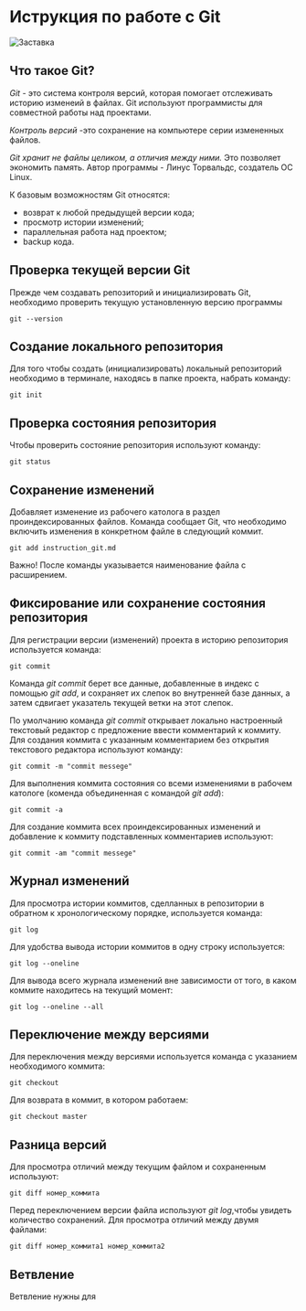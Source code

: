 # **Иструкция по работе с Git**
![Заставка](screenshot.jpg)
## Что такое Git?

*Git* - это система контроля версий, которая помогает отслеживать историю изменеий в файлах. Git используют программисты  для совместной работы над проектами.

*Контроль версий* -это сохранение на компьютере серии измененных файлов.

*Git  хранит не файлы целиком, а отличия между ними.* Это позволяет экономить память.
Автор программы - Линус Торвальдс, создатель ОС Linux.

К базовым возможностям Git относятся:
* возврат к любой предыдущей версии кода;
* просмотр истории изменений;
* параллельная работа над проектом;
* backup кода.

## Проверка текущей версии Git

Прежде чем создавать репозиторий и инициализировать Git, необходимо проверить текущую установленную версию программы

    git --version
## Создание локального репозитория

Для того чтобы создать (инициализировать) локальный репозиторий необходимо в терминале, находясь в папке проекта, набрать команду:

    git init

## Проверка состояния репозитория

Чтобы проверить состояние репозитория используют команду:

    git status

## Сохранение изменений 

Добавляет изменение из рабочего католога в раздел проиндексированных файлов. Команда сообщает Git, что необходимо включить изменения в конкретном файле в следующий коммит.

    git add instruction_git.md
Важно! После команды указывается наименование файла с расширением.

## Фиксирование или сохранение состояния репозитория

Для регистрации версии (изменений) проекта в историю репозитория используется команда:

    git commit

Команда *git commit* берет все данные, добавленные в индекс с помощью *git add*, и сохраняет их слепок во внутренней базе данных, а затем сдвигает указатель текущей ветки на этот слепок.

По умолчанию команда *git commit* открывает локально настроенный текстовый редактор с предложение ввести комментарий к коммиту. Для создания коммита с указанным комментарием без открытия текстового редактора используют команду:

    git commit -m "commit messege"

Для выполнения коммита состояния со всеми изменениями в рабочем катологе (коменда объединенная с командой *git add*):

    git commit -a

Для создание коммита всех проиндексированных изменений и добавление к коммиту подставленных комментариев используют:

    git commit -am "commit messege"

## Журнал изменений

Для просмотра истории коммитов, сделланных в репозитории в обратном к хронологическому порядке, используется команда:

    git log

Для удобства вывода истории коммитов в одну строку используется:

    git log --oneline

Для вывода всего журнала изменений вне зависимости от того, в каком коммите находитесь на текущий момент:

    git log --oneline --all

## Переключение между версиями

Для переключения между версиями используется команда с указанием необходимого коммита:

    git checkout

Для возврата в коммит, в котором работаем:

    git checkout master

## Разница версий

Для просмотра отличий между текущим файлом и сохраненным используют:

    git diff номер_коммита

Перед переключением версии файла используют *git log*,чтобы увидеть количество сохранений.
Для просмотра отличий между двумя файлами:

    git diff номер_коммита1 номер_коммита2


## Ветвление

Ветвление нужны для